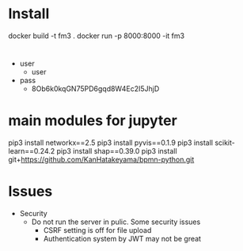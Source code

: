 #

# Install
docker build -t fm3 .
docker run -p 8000:8000 -it fm3

#
- user
  - user
- pass
  - 8Ob6k0kqGN75PD6gqd8W4Ec2I5JhjD

# main modules for jupyter
pip3 install networkx==2.5
pip3 install pyvis==0.1.9
pip3 install scikit-learn==0.24.2
pip3 install shap==0.39.0
pip3 install git+https://github.com/KanHatakeyama/bpmn-python.git


# Issues
- Security
  - Do not run the server in pulic. Some security issues
    - CSRF setting is off for file upload
    - Authentication system by JWT may not be great